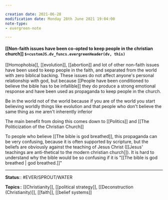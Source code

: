 ```yaml
---

creation date: 2021-06-28
modification date: Monday 28th June 2021 19:04:00
note-type: 
- evergreen-note

---
```


#### [[Non-faith issues have been co-opted to keep people in the christian church]] `$=customJS.dv_funcs.evergreenHeader(dv, this)`

[[Homophobia]], [[evolution]], [[abortion]] and lot of other non-faith issues have been used to keep people in the faith, and separated from the world with zero biblical backing. These issues do not affect anyone's personal relationship with god, but because [[People have been conditioned to believe the bible has to be infallible]] they do produce a strong emotional response and have been used as propaganda to keep people in the church.

Be in the world not of the world because if you are of the world you start believing worldly things like evolution and that people who don't believe the same thing as me aren't inherently inferior

The main benefit from doing this comes down to [[Politics]] and [[The Politicization of the Christian Church]]

To people who believe [[The bible is god breathed]], this propaganda can be very confusing, because it is often supported by scripture, but the beliefs are obviously against the teaching of Jesus Christ ([[Jesus' teachings are anti-thetical to the modern christian church]]). It is hard to understand why the bible would be so confusing if it is "[[The bible is god breathed | god breathed.]]"

---

**Status**:: #EVER/SPROUT/WATER  

**Topics**::  [[Christianity]], [[political strategy]], [[Deconstruction (Christianity)]], [[faith]], [[belief systems]]
	

